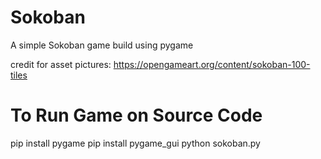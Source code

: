 # Sokoban
A simple Sokoban game build using pygame

credit for asset pictures: https://opengameart.org/content/sokoban-100-tiles

# To Run Game on Source Code
pip install pygame
pip install pygame_gui
python sokoban.py